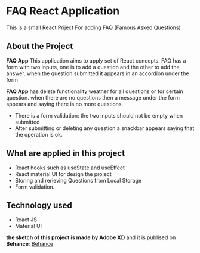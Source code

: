 # FAQ React Application

This is a small React Priject For adding FAQ (Famous Asked Questions)

## About the Project

**FAQ App** This application aims to apply set of React concepts. FAQ has a form with two inputs, one is to add a question and the other to add the answer. when the question submitted it appears in an accordion under the form

**FAQ App** has delete functionality weather for all questions or for certain question. when there are no questions then a message under the form sppears and saying there is no more questions.

- There is a form validation: the two inputs should not be empty when submitted
- After submitting or deleting any question a snackbar appears saying that the operation is ok.

## What are applied in this project

- React hooks such as useState and useEffect
- React material UI for design the project
- Storing and rerieving Questions from Local Storage
- Form validation.

## Technology used

- React JS
- Material UI

**the sketch of this project is made by Adobe XD** and it is publised on **Behance**:
[Behance](https://www.behance.net/gallery/143238959/FAQ-App)
